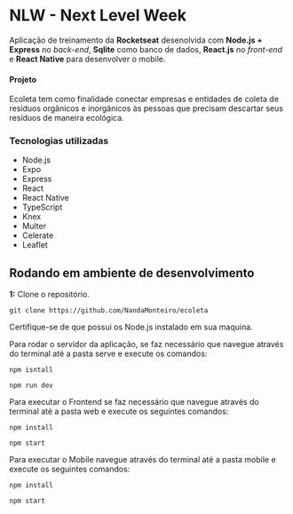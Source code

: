 # NLW - Next Level Week

Aplicação de treinamento da **Rocketseat** desenolvida com **Node.js + Express** no *back-end*, **Sqlite** como banco de dados, **React.js** no *front-end* e **React Native** para desenvolver o mobile.

#### Projeto 
Ecoleta tem como finalidade conectar empresas e entidades de coleta de resíduos orgânicos e inorgânicos às pessoas que precisam descartar seus resíduos de maneira ecológica.

### Tecnologias utilizadas 
- Node.js
- Expo
- Express
- React
- React Native
- TypeScript
- Knex
- Multer
- Celerate
- Leaflet

## Rodando em ambiente de desenvolvimento

**1:** Clone o repositório.

```
git clone https://github.com/NandaMonteiro/ecoleta
```

Certifique-se de que possui os Node.js instalado em sua maquina.

Para rodar o servidor da aplicação, se faz necessário que navegue através do terminal até a pasta serve e execute os comandos:

```
npm isntall

npm run dev
```

Para executar o Frontend se faz necessário que navegue através do terminal até a pasta web e execute os seguintes comandos:

```
npm install

npm start

```

Para executar o Mobile navegue através do terminal até a pasta mobile e execute os seguintes comandos:

```
npm install

npm start

```
